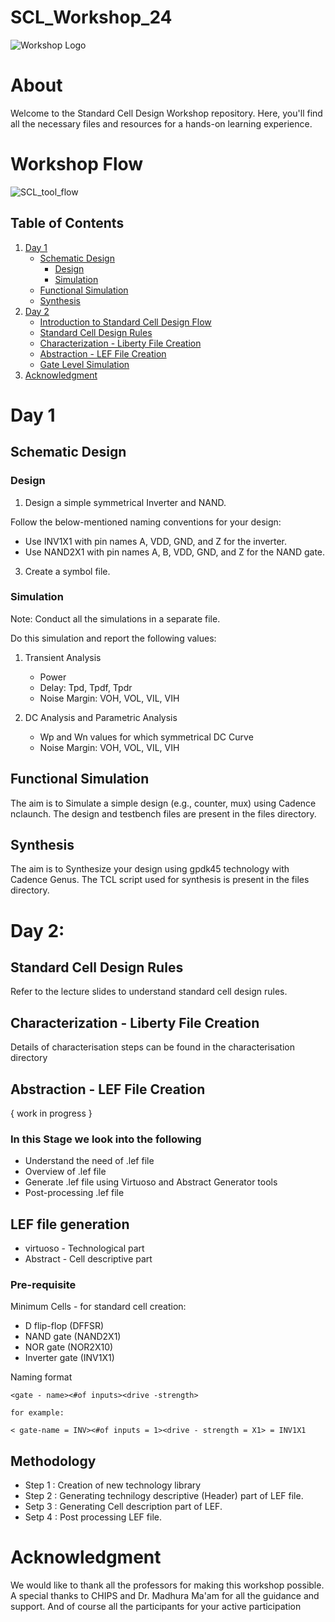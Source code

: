 # SCL_Workshop_24

![Workshop Logo](https://github.com/VardhanSuroshi/SCL_Workshop_24/assets/132068498/c0061cfb-501c-459f-8708-ad6923446105)

# About 
Welcome to the Standard Cell Design Workshop repository. Here, you'll find all the necessary files and resources for a hands-on learning experience.

# Workshop Flow

![SCL_tool_flow](https://github.com/VardhanSuroshi/SCL_Workshop_24/assets/132068498/6e3db959-403e-4afe-a491-928cb756a272)

## Table of Contents
1. [Day 1](#day-1)
   - [Schematic Design](#schematic-design)
     - [Design](#design)
     - [Simulation](#simulation)
   - [Functional Simulation](#functional-simulation)
   - [Synthesis](#synthesis)
2. [Day 2](#day-2)
   - [Introduction to Standard Cell Design Flow](#introduction-to-standard-cell-design-flow)
   - [Standard Cell Design Rules](#standard-cell-design-rules)
   - [Characterization - Liberty File Creation](#characterization-liberty-file-creation)
   - [Abstraction - LEF File Creation](#abstraction-lef-file-creation)
   - [Gate Level Simulation](#gate-level-simulation)
3. [Acknowledgment](#acknowledgment)


# Day 1 

## Schematic Design 
### Design 

1. Design a simple symmetrical Inverter and NAND.

Follow the below-mentioned naming conventions for your design: 
   - Use INV1X1 with pin names A, VDD, GND, and Z for the inverter.
   - Use NAND2X1 with pin names A, B, VDD, GND, and Z for the NAND gate.

3. Create a symbol file. 

### Simulation

Note: Conduct all the simulations in a separate file.

Do this simulation and report the following values:

1. Transient Analysis
    - Power
    - Delay: Tpd, Tpdf, Tpdr
    - Noise Margin: VOH, VOL, VIL, VIH
      
2. DC Analysis and Parametric Analysis
    - Wp and Wn values for which symmetrical DC Curve
    - Noise Margin: VOH, VOL, VIL, VIH

## Functional Simulation 

The aim is to Simulate a simple design (e.g., counter, mux) using Cadence nclaunch. The design and testbench files are present in the files directory.

## Synthesis

The aim is to Synthesize your design using gpdk45 technology with Cadence Genus. The TCL script used for synthesis is present in the files directory.



# Day 2: 

## Standard Cell Design Rules
Refer to the lecture slides to understand standard cell design rules. 

## Characterization - Liberty File Creation
Details of characterisation steps can be found in the characterisation directory 

## Abstraction - LEF File Creation
{ work in progress }

### In this Stage we look into the following 
- Understand the need of .lef file
- Overview of .lef file
- Generate  .lef file using Virtuoso and Abstract Generator tools
- Post-processing .lef file


## LEF file generation 
- virtuoso - Technological part
- Abstract - Cell descriptive part 

### Pre-requisite 
Minimum Cells - for standard cell creation: 
- D flip-flop (DFFSR)
- NAND gate (NAND2X1)
- NOR gate (NOR2X10)
- Inverter gate (INV1X1)

Naming format 
```
<gate - name><#of inputs><drive -strength>
```
```
for example:

< gate-name = INV><#of inputs = 1><drive - strength = X1> = INV1X1
```

## Methodology 

- Step 1 : Creation of new technology library
- Step 2 : Generating technilogy descriptive (Header) part of LEF file.
- Setp 3 : Generating Cell description part of LEF.
- Setp 4 : Post processing LEF file. 







# Acknowledgment
We would like to thank all the professors for making this workshop possible. A special thanks to CHIPS and Dr. Madhura Ma'am for all the guidance and support. And of course all the participants for your active participation


